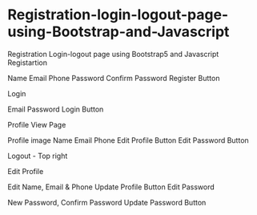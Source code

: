 # Registration-login-logout-page-using-Bootstrap-and-Javascript


  Registration Login-logout page using Bootstrap5 and Javascript Registartion

Name
Email
Phone
Password
Confirm Password
Register Button

Login

Email
Password
Login Button

Profile View Page

Profile image
Name
Email
Phone
Edit Profile Button Edit Password Button

Logout - Top right

Edit Profile

Edit Name, Email & Phone
Update Profile Button
Edit Password

New Password, Confirm Password
Update Password Button
